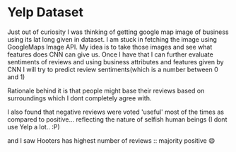 Yelp Dataset
=====

Just out of curiosity  I was thinking of getting google map image of business using its lat long given in dataset. I am stuck in fetching the image using GoogleMaps Image API. My idea is to take those images and see what  features does CNN can give us. Once I have that I can further evaluate sentiments of reviews and using business attributes and features given by CNN I will try to predict review sentiments(which is a number between 0 and 1)

Rationale behind it is that people might base their reviews based on surroundings which I dont completely agree with.

I also found that negative reviews were voted 'useful' most of the times as compared to positive... reflecting the nature of selfish human beings (I dont use Yelp a lot.. :P)

and I saw Hooters has highest number of reviews :: majority positive :smile:
